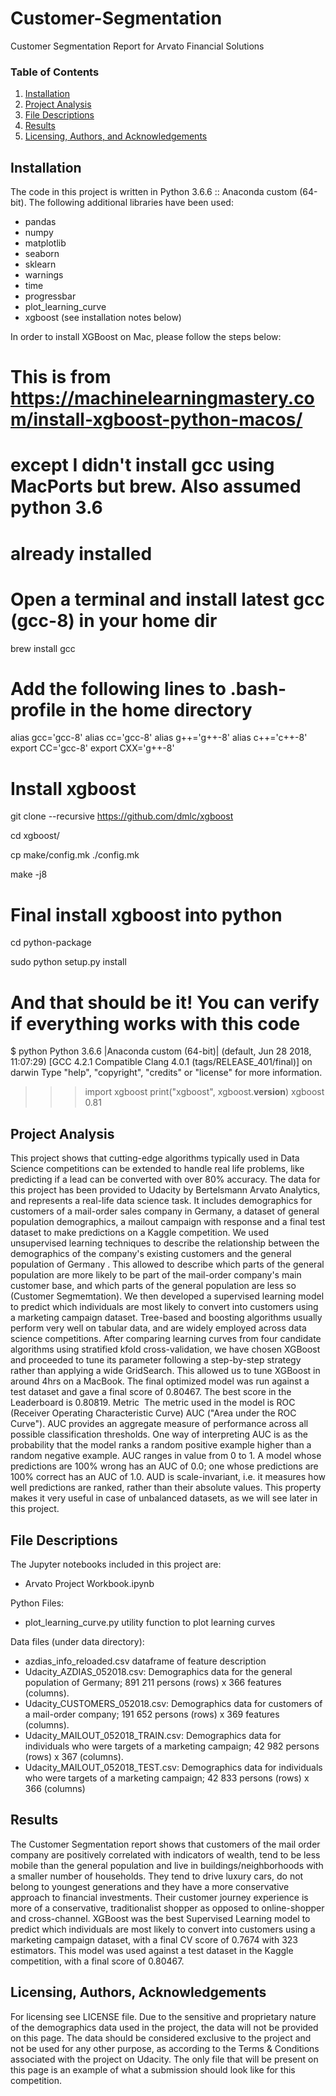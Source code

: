 # Customer-Segmentation
Customer Segmentation Report for Arvato Financial Solutions

### Table of Contents

1. [Installation](#installation)
2. [Project Analysis](#motivation)
3. [File Descriptions](#files)
4. [Results](#results)
5. [Licensing, Authors, and Acknowledgements](#licensing)

## Installation <a name="installation"></a>
The code in this project is written in Python 3.6.6 :: Anaconda custom (64-bit).
The following additional libraries have been used:
* pandas
* numpy
* matplotlib
* seaborn
* sklearn
* warnings
* time
* progressbar
* plot_learning_curve
* xgboost (see installation notes below)

In order to install XGBoost on Mac, please follow the steps below:
# This is from https://machinelearningmastery.com/install-xgboost-python-macos/
# except I didn't install gcc using MacPorts but brew. Also assumed python 3.6
# already installed


# Open a terminal and install latest gcc (gcc-8) in your home dir
brew install gcc

# Add the following lines to .bash-profile in the home directory
alias gcc='gcc-8'
alias cc='gcc-8'
alias g++='g++-8'
alias c++='c++-8'
export CC='gcc-8'
export CXX='g++-8'

# Install xgboost

git clone --recursive https://github.com/dmlc/xgboost

cd xgboost/

cp make/config.mk ./config.mk

make -j8

# Final install xgboost into python

cd python-package

sudo python setup.py install

# And that should be it! You can verify if everything works with this code
$ python
Python 3.6.6 |Anaconda custom (64-bit)| (default, Jun 28 2018, 11:07:29)
[GCC 4.2.1 Compatible Clang 4.0.1 (tags/RELEASE_401/final)] on darwin
Type "help", "copyright", "credits" or "license" for more information.
>>> import xgboost
>>> print("xgboost", xgboost.__version__)
xgboost 0.81
>>>

## Project Analysis<a name="motivation"></a>
This project shows that cutting-edge algorithms typically used in Data Science competitions can be extended to handle real life problems, like predicting if a lead can be converted with over 80% accuracy.
The data for this project has been provided to Udacity by Bertelsmann Arvato Analytics, and represents a real-life data science task. It includes demographics for customers of a mail-order sales company in Germany, a dataset of general population demographics, a mailout campaign with response and a final test dataset to make predictions on a Kaggle competition.
We used unsupervised learning techniques to describe the relationship between the demographics of the company's existing customers and the general population of Germany . This allowed to describe which parts of the general population are more likely to be part of the mail-order company's main customer base, and which parts of the general population are less so (Customer Segmemtation).
We then developed a supervised learning model to predict which individuals are most likely to convert into customers using a marketing campaign dataset. Tree-based and boosting algorithms usually perform very well on tabular data, and are widely employed across data science competitions. After comparing learning curves from four candidate algorithms using stratified kfold cross-validation, we have chosen XGBoost and proceeded to tune its parameter following a step-by-step strategy rather than applying a wide GridSearch. This allowed us to tune XGBoost in around 4hrs on a MacBook.
The final optimized model was run against a test dataset and gave a final score of 0.80467. The best score in the Leaderboard is 0.80819.
Metric
 The metric used in the model is ROC (Receiver Operating Characteristic Curve) AUC ("Area under the ROC Curve"). AUC provides an aggregate measure of performance across all possible classification thresholds. One way of interpreting AUC is as the probability that the model ranks a random positive example higher than a random negative example.
AUC ranges in value from 0 to 1. A model whose predictions are 100% wrong has an AUC of 0.0; one whose predictions are 100% correct has an AUC of 1.0. AUD is scale-invariant, i.e. it measures how well predictions are ranked, rather than their absolute values. This property makes it very useful in case of unbalanced datasets, as we will see later in this project.

## File Descriptions <a name="files"></a>
The Jupyter notebooks included in this project are:
- Arvato Project Workbook.ipynb

Python Files:
- plot_learning_curve.py  utility function to plot learning curves

Data files (under data directory):
- azdias_info_reloaded.csv  dataframe of feature description
- Udacity_AZDIAS_052018.csv: Demographics data for the general population of Germany; 891 211 persons (rows) x 366 features (columns).
- Udacity_CUSTOMERS_052018.csv: Demographics data for customers of a mail-order company; 191 652 persons (rows) x 369 features (columns).
- Udacity_MAILOUT_052018_TRAIN.csv: Demographics data for individuals who were targets of a marketing campaign; 42 982 persons (rows) x 367 (columns).
- Udacity_MAILOUT_052018_TEST.csv: Demographics data for individuals who were targets of a marketing campaign; 42 833 persons (rows) x 366 (columns)



## Results<a name="results"></a>
The Customer Segmentation report shows that customers of the mail order company are positively correlated with indicators of wealth, tend to be less mobile than the general population and live in buildings/neighborhoods with a smaller number of households. They tend to drive luxury cars, do not belong to youngest generations and they have a more conservative approach to financial investments. Their customer journey experience is more of a conservative, traditionalist shopper as opposed to online-shopper and cross-channel.
XGBoost was the best Supervised Learning model to predict which individuals are most likely to convert into customers using a marketing campaign dataset, with a final CV score of 0.7674 with 323 estimators. This model was used against a test dataset in the Kaggle competition, with a final score of 0.80467.

## Licensing, Authors, Acknowledgements<a name="licensing"></a>
For licensing see LICENSE file.
Due to the sensitive and proprietary nature of the demographics data used in the project, the data will not be provided on this page. The data should be considered exclusive to the project and not be used for any other purpose, as according to the Terms & Conditions associated with the project on Udacity. The only file that will be present on this page is an example of what a submission should look like for this competition.
